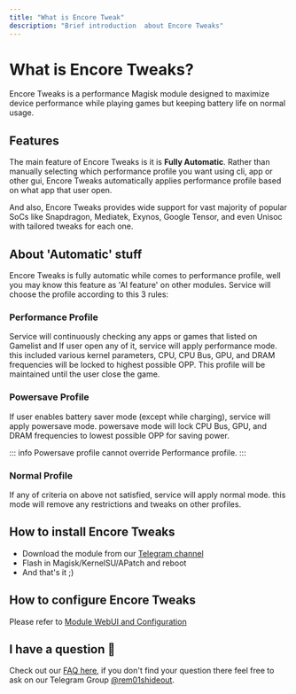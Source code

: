 ```yaml
---
title: "What is Encore Tweak"
description: "Brief introduction  about Encore Tweaks"
---
```


# What is Encore Tweaks?
Encore Tweaks is a performance Magisk module designed to maximize device performance while playing games but keeping battery life on normal usage.

## Features
The main feature of Encore Tweaks is it is **Fully Automatic**. Rather than manually selecting which performance profile you want using cli, app or other gui, Encore Tweaks automatically applies performance profile based on what app that user open.

And also, Encore Tweaks provides wide support for vast majority of popular SoCs like Snapdragon, Mediatek, Exynos, Google Tensor, and even Unisoc with tailored tweaks for each one.

## About 'Automatic' stuff
Encore Tweaks is fully automatic while comes to performance profile, well you may know this feature as 'AI feature' on other modules. Service will choose the profile according to this 3 rules:

### Performance Profile
Service will continuously checking any apps or games that listed on Gamelist and If user open any of it, service will apply performance mode. this included various kernel parameters, CPU, CPU Bus, GPU, and DRAM frequencies will be locked to highest possible OPP. This profile will be maintained until the user close the game.

### Powersave Profile
If user enables battery saver mode (except while charging), service will apply powersave mode. powersave mode will lock CPU Bus, GPU, and DRAM frequencies to lowest possible OPP for saving power.

::: info
Powersave profile cannot override Performance profile.
:::

### Normal Profile
If any of criteria on above not satisfied, service will apply normal mode. this mode will remove any restrictions and tweaks on other profiles.

## How to install Encore Tweaks
- Download the module from our [Telegram channel](https://t.me/rem01schannel)
- Flash in Magisk/KernelSU/APatch and reboot
- And that's it ;)

## How to configure Encore Tweaks
Please refer to [Module WebUI and Configuration](/guide/webui-and-configuration)

## I have a question 🤔

Check out our [FAQ here](/guide/faq), if you don't find your question there feel free to ask on our Telegram Group [@rem01shideout](https://t.me/rem01shideout).
